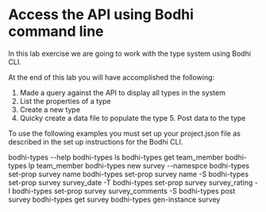 # Access the API using Bodhi command line

In this lab exercise we are going to work with the type system using Bodhi CLI.

At the end of this lab you will have accomplished the following:
1. Made a query against the API to display all types in the system
2. List the properties of a type
3. Create a new type
4. Quicky create a data file to populate the type 5. Post data to the type

To use the following examples you must set up your project.json file as described in the set up instructions for the Bodhi CLI.

bodhi-types --help
bodhi-types ls
bodhi-types get team_member
bodhi-types lp team_member
bodhi-types new survey --namespce
bodhi-types set-prop survey name
bodhi-types set-prop survey name -S
bodhi-types set-prop survey survey_date -T
bodhi-types set-prop survey survey_rating -I
bodhi-types set-prop survey survey_comments -S
bodhi-types post survey
bodhi-types get survey 
bodhi-types gen-instance survey
